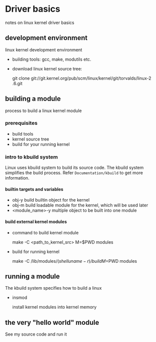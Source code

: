 # Driver basics #

notes on linux kernel driver basics

## development environment ##

linux kernel development environment

- building tools: gcc, make, modutils etc.

- download linux kernel source tree:

	git clone git://git.kernel.org/pub/scm/linux/kernel/git/torvalds/linux-2
	.6.git

## building a module ##

process to build a linux kernel module

### prerequisites ###

- build tools
- kernel source tree
- build for your running kernel

### intro to kbuild system ###

Linux uses kbuild system to build its source code. The kbuild system simplifies the build process. Refer `Documentation/kbuild` to get more information.

#### builtin targets and variables ####

- obj-y build builtin object for the kernel
- obj-m build loadable module for the kernel, which will be used later
- <module_name>-y multiple object to be built into one module

#### build external kernel modules ####

- command to build kernel module

	make -C <path_to_kernel_src> M=$PWD modules

- build for running kernel

	make -C /lib/modules/$(shell uname -r)/build M=$PWD modules

## running a module ##

The kbuild system specifies how to build a linux

- insmod

	install kernel modules into kernel memory

## the very "hello world" module ##

See my source code and run it
